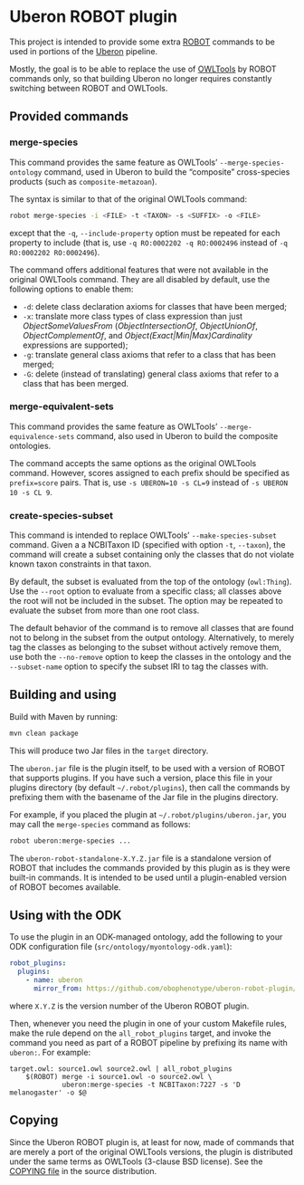 Uberon ROBOT plugin
===================

This project is intended to provide some extra
[ROBOT](http://robot.obolibrary.org/) commands to be used in portions of
the [Uberon](https://github.com/obophenotype/uberon) pipeline.

Mostly, the goal is to be able to replace the use of
[OWLTools](https://github.com/owlcollab/owltools) by ROBOT commands
only, so that building Uberon no longer requires constantly switching
between ROBOT and OWLTools.

Provided commands
-----------------

### merge-species
This command provides the same feature as OWLTools’
`--merge-species-ontology` command, used in Uberon to build the
“composite” cross-species products (such as `composite-metazoan`).

The syntax is similar to that of the original OWLTools command:

```sh
robot merge-species -i <FILE> -t <TAXON> -s <SUFFIX> -o <FILE>
```

except that the `-q`, `--include-property` option must be repeated for
each property to include (that is, use `-q RO:0002202 -q RO:0002496`
instead of `-q RO:0002202 RO:0002496`).

The command offers additional features that were not available in the
original OWLTools command. They are all disabled by default, use the
following options to enable them:

* `-d`: delete class declaration axioms for classes that have been
  merged;
* `-x`: translate more class types of class expression than just
  _ObjectSomeValuesFrom_ (_ObjectIntersectionOf_, _ObjectUnionOf_,
  _ObjectComplementOf_, and _Object(Exact|Min|Max)Cardinality_
  expressions are supported);
* `-g`: translate general class axioms that refer to a class that has
  been merged;
* `-G`: delete (instead of translating) general class axioms that refer
  to a class that has been merged.


### merge-equivalent-sets
This command provides the same feature as OWLTools’
`--merge-equivalence-sets` command, also used in Uberon to build the
composite ontologies.

The command accepts the same options as the original OWLTools command.
However, scores assigned to each prefix should be specified as
`prefix=score` pairs. That is, use `-s UBERON=10 -s CL=9` instead of `-s
UBERON 10 -s CL 9`.

### create-species-subset
This command is intended to replace OWLTools’ `--make-species-subset`
command. Given a a NCBITaxon ID (specified with option `-t`, `--taxon`),
the command will create a subset containing only the classes that do not
violate known taxon constraints in that taxon.

By default, the subset is evaluated from the top of the ontology
(`owl:Thing`). Use the `--root` option to evaluate from a specific
class; all classes above the root will not be included in the subset.
The option may be repeated to evaluate the subset from more than one
root class.

The default behavior of the command is to remove all classes that are
found not to belong in the subset from the output ontology.
Alternatively, to merely tag the classes as belonging to the subset
without actively remove them, use both the `--no-remove` option to keep
the classes in the ontology and the `--subset-name` option to specify
the subset IRI to tag the classes with.

Building and using
------------------
Build with Maven by running:

```sh
mvn clean package
```

This will produce two Jar files in the `target` directory.

The `uberon.jar` file is the plugin itself, to be used with a version of
ROBOT that supports plugins. If you have such a version, place this file
in your plugins directory (by default `~/.robot/plugins`), then call the
commands by prefixing them with the basename of the Jar file in the
plugins directory.

For example, if you placed the plugin at `~/.robot/plugins/uberon.jar`,
you may call the `merge-species` command as follows:

```sh
robot uberon:merge-species ...
```

The `uberon-robot-standalone-X.Y.Z.jar` file is a standalone version of
ROBOT that includes the commands provided by this plugin as is they were
built-in commands. It is intended to be used until a plugin-enabled
version of ROBOT becomes available.

Using with the ODK
------------------
To use the plugin in an ODK-managed ontology, add the following to your
ODK configuration file (`src/ontology/myontology-odk.yaml`):

```yaml
robot_plugins:
  plugins:
    - name: uberon
      mirror_from: https://github.com/obophenotype/uberon-robot-plugin/releases/download/uberon-robot-plugin-X.Y.Z/uberon.jar
```

where `X.Y.Z` is the version number of the Uberon ROBOT plugin.

Then, whenever you need the plugin in one of your custom Makefile rules,
make the rule depend on the `all_robot_plugins` target, and invoke the
command you need as part of a ROBOT pipeline by prefixing its name with
`uberon:`. For example:

```make
target.owl: source1.owl source2.owl | all_robot_plugins
	$(ROBOT) merge -i source1.owl -o source2.owl \
	         uberon:merge-species -t NCBITaxon:7227 -s 'D melanogaster' -o $@
```

Copying
-------
Since the Uberon ROBOT plugin is, at least for now, made of commands
that are merely a port of the original OWLTools versions, the plugin is
distributed under the same terms as OWLTools (3-clause BSD license). See
the [COPYING file](COPYING) in the source distribution.
